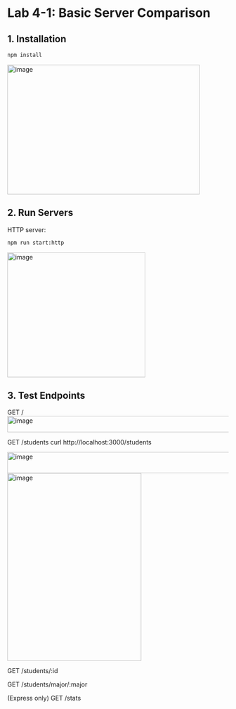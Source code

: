 # Lab 4-1: Basic Server Comparison

## 1. Installation
```bash
npm install
```
<img width="438" height="295" alt="image" src="https://github.com/user-attachments/assets/e2a4cc2e-89bb-4c3d-bf68-5ca84d333e96" />

## 2. Run Servers
HTTP server:
```bash
npm run start:http
```

<img width="314" height="284" alt="image" src="https://github.com/user-attachments/assets/0446b2d6-f186-4430-b976-6d50b5dae648" />

## 3. Test Endpoints

GET /
<img width="817" height="37" alt="image" src="https://github.com/user-attachments/assets/2e503ce3-9872-4fef-b2a1-e2b99d6f404c" />


GET /students
curl http://localhost:3000/students

<img width="770" height="48" alt="image" src="https://github.com/user-attachments/assets/257f8bf7-22a0-40e9-8ed9-1268eabe00f3" />
<img width="305" height="427" alt="image" src="https://github.com/user-attachments/assets/67446737-c913-42d6-9160-4a4ce242cff6" />

GET /students/:id



GET /students/major/:major

(Express only) GET /stats

